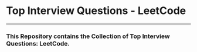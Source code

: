 # Top Interview Questions - LeetCode
---
### This Repository contains the Collection of Top Interview Questions: LeetCode.
